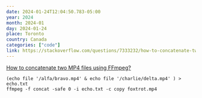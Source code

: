 ```yaml
---
date: 2024-01-24T12:04:50.783-05:00
year: 2024
month: 2024-01
day: 2024-01-24
place: Toronto
country: Canada
categories: ["code"]
link: https://stackoverflow.com/questions/7333232/how-to-concatenate-two-mp4-files-using-ffmpeg
---
```

[How to concatenate two MP4 files using FFmpeg?](https://stackoverflow.com/questions/7333232/how-to-concatenate-two-mp4-files-using-ffmpeg)

```
(echo file '/alfa/bravo.mp4' & echo file '/charlie/delta.mp4' ) > echo.txt
ffmpeg -f concat -safe 0 -i echo.txt -c copy foxtrot.mp4
```
